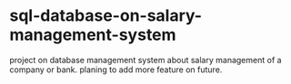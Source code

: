 # sql-database-on-salary-management-system
project on database management system 
about salary management of a company or bank. planing to add more feature on future.
